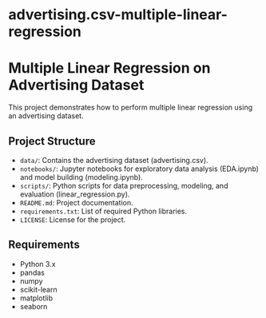 # advertising.csv-multiple-linear-regression
# Multiple Linear Regression on Advertising Dataset

This project demonstrates how to perform multiple linear regression using an advertising dataset.

## Project Structure
- `data/`: Contains the advertising dataset (advertising.csv).
- `notebooks/`: Jupyter notebooks for exploratory data analysis (EDA.ipynb) and model building (modeling.ipynb).
- `scripts/`: Python scripts for data preprocessing, modeling, and evaluation (linear_regression.py).
- `README.md`: Project documentation.
- `requirements.txt`: List of required Python libraries.
- `LICENSE`: License for the project.

## Requirements
- Python 3.x
- pandas
- numpy
- scikit-learn
- matplotlib
- seaborn
